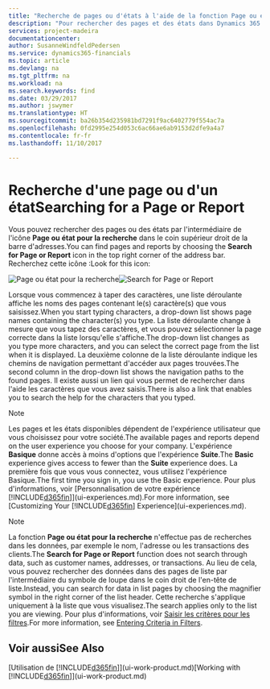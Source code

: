 ```yaml
---
title: "Recherche de pages ou d'états à l'aide de la fonction Page ou état pour la recherche| Microsoft Docs"
description: "Pour rechercher des pages et des états dans Dynamics 365 Business edition, vous pouvez utiliser la fonctionnalité Page ou état pour la recherche."
services: project-madeira
documentationcenter: 
author: SusanneWindfeldPedersen
ms.service: dynamics365-financials
ms.topic: article
ms.devlang: na
ms.tgt_pltfrm: na
ms.workload: na
ms.search.keywords: find
ms.date: 03/29/2017
ms.author: jswymer
ms.translationtype: HT
ms.sourcegitcommit: ba26b354d235981bd7291f9ac6402779f554ac7a
ms.openlocfilehash: 0fd2995e254d053c6ac66ae6ab9153d2dfe9a4a7
ms.contentlocale: fr-fr
ms.lasthandoff: 11/10/2017

---
```

# <a name="searching-for-a-page-or-report"></a><span data-ttu-id="ed7af-103">Recherche d'une page ou d'un état</span><span class="sxs-lookup"><span data-stu-id="ed7af-103">Searching for a Page or Report</span></span>
<span data-ttu-id="ed7af-104">Vous pouvez rechercher des pages ou des états par l'intermédiaire de l'icône **Page ou état pour la recherche** dans le coin supérieur droit de la barre d'adresses.</span><span class="sxs-lookup"><span data-stu-id="ed7af-104">You can find pages and reports by choosing the **Search for Page or Report** icon in the top right corner of the address bar.</span></span> <span data-ttu-id="ed7af-105">Recherchez cette icône :</span><span class="sxs-lookup"><span data-stu-id="ed7af-105">Look for this icon:</span></span>

<span data-ttu-id="ed7af-106">![Page ou état pour la recherche](media/ui-search/search.png "Page ou état pour la recherche")</span><span class="sxs-lookup"><span data-stu-id="ed7af-106">![Search for Page or Report](media/ui-search/search.png "Search for Page or Report")</span></span>

<span data-ttu-id="ed7af-107">Lorsque vous commencez à taper des caractères, une liste déroulante affiche les noms des pages contenant le(s) caractère(s) que vous saisissez.</span><span class="sxs-lookup"><span data-stu-id="ed7af-107">When you start typing characters, a drop-down list shows page names containing the character(s) you type.</span></span> <span data-ttu-id="ed7af-108">La liste déroulante change à mesure que vous tapez des caractères, et vous pouvez sélectionner la page correcte dans la liste lorsqu'elle s'affiche.</span><span class="sxs-lookup"><span data-stu-id="ed7af-108">The drop-down list changes as you type more characters, and you can select the correct page from the list when it is displayed.</span></span> <span data-ttu-id="ed7af-109">La deuxième colonne de la liste déroulante indique les chemins de navigation permettant d'accéder aux pages trouvées.</span><span class="sxs-lookup"><span data-stu-id="ed7af-109">The second column in the drop-down list shows the navigation paths to the found pages.</span></span> <span data-ttu-id="ed7af-110">Il existe aussi un lien qui vous permet de rechercher dans l'aide les caractères que vous avez saisis.</span><span class="sxs-lookup"><span data-stu-id="ed7af-110">There is also a link that enables you to search the help for the characters that you typed.</span></span>

> [!NOTE]  
>   <span data-ttu-id="ed7af-111">Les pages et les états disponibles dépendent de l'expérience utilisateur que vous choisissez pour votre société.</span><span class="sxs-lookup"><span data-stu-id="ed7af-111">The available pages and reports depend on the user experience you choose for your company.</span></span> <span data-ttu-id="ed7af-112">L'expérience **Basique** donne accès à moins d'options que l'expérience **Suite**.</span><span class="sxs-lookup"><span data-stu-id="ed7af-112">The **Basic** experience gives access to fewer than the **Suite** experience does.</span></span> <span data-ttu-id="ed7af-113">La première fois que vous vous connectez, vous utilisez l'expérience Basique.</span><span class="sxs-lookup"><span data-stu-id="ed7af-113">The first time you sign in, you use the Basic experience.</span></span> <span data-ttu-id="ed7af-114">Pour plus d'informations, voir [Personnalisation de votre expérience [!INCLUDE[d365fin](includes/d365fin_long_md.md)]](ui-experiences.md).</span><span class="sxs-lookup"><span data-stu-id="ed7af-114">For more information, see [Customizing Your [!INCLUDE[d365fin](includes/d365fin_long_md.md)] Experience](ui-experiences.md).</span></span>

> [!NOTE]  
>   <span data-ttu-id="ed7af-115">La fonction **Page ou état pour la recherche** n'effectue pas de recherches dans les données, par exemple le nom, l'adresse ou les transactions des clients.</span><span class="sxs-lookup"><span data-stu-id="ed7af-115">The **Search for Page or Report** function does not search through data, such as customer names, addresses, or transactions.</span></span> <span data-ttu-id="ed7af-116">Au lieu de cela, vous pouvez rechercher des données dans des pages de liste par l'intermédiaire du symbole de loupe dans le coin droit de l'en-tête de liste.</span><span class="sxs-lookup"><span data-stu-id="ed7af-116">Instead, you can search for data in list pages by choosing the magnifier symbol in the right corner of the list header.</span></span> <span data-ttu-id="ed7af-117">Cette recherche s'applique uniquement à la liste que vous visualisez.</span><span class="sxs-lookup"><span data-stu-id="ed7af-117">The search applies only to the list you are viewing.</span></span> <span data-ttu-id="ed7af-118">Pour plus d'informations, voir [Saisir les critères pour les filtres](ui-enter-criteria-filters.md).</span><span class="sxs-lookup"><span data-stu-id="ed7af-118">For more information, see [Entering Criteria in Filters](ui-enter-criteria-filters.md).</span></span>

## <a name="see-also"></a><span data-ttu-id="ed7af-119">Voir aussi</span><span class="sxs-lookup"><span data-stu-id="ed7af-119">See Also</span></span>
<span data-ttu-id="ed7af-120">[Utilisation de [!INCLUDE[d365fin](includes/d365fin_md.md)]](ui-work-product.md)</span><span class="sxs-lookup"><span data-stu-id="ed7af-120">[Working with [!INCLUDE[d365fin](includes/d365fin_md.md)]](ui-work-product.md)</span></span>


